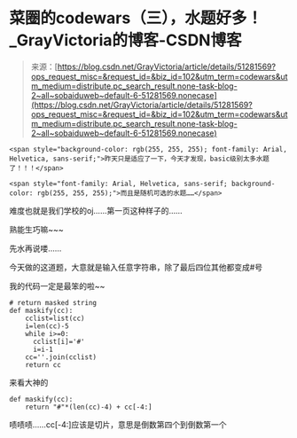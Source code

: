 <!--yml
category: codewars
date: 2022-08-13 11:44:42
-->

# 菜圈的codewars（三），水题好多！_GrayVictoria的博客-CSDN博客

> 来源：[https://blog.csdn.net/GrayVictoria/article/details/51281569?ops_request_misc=&request_id=&biz_id=102&utm_term=codewars&utm_medium=distribute.pc_search_result.none-task-blog-2~all~sobaiduweb~default-6-51281569.nonecase](https://blog.csdn.net/GrayVictoria/article/details/51281569?ops_request_misc=&request_id=&biz_id=102&utm_term=codewars&utm_medium=distribute.pc_search_result.none-task-blog-2~all~sobaiduweb~default-6-51281569.nonecase)

```
<span style="background-color: rgb(255, 255, 255); font-family: Arial, Helvetica, sans-serif;">昨天只是适应了一下，今天才发现，basic级别太多水题了！！！</span>
```

```
<span style="font-family: Arial, Helvetica, sans-serif; background-color: rgb(255, 255, 255);">而且是随机可选的水题……</span>
```

难度也就是我们学校的oj……第一页这种样子的……

熟能生巧嘛~~~

先水再说喽……

今天做的这道题，大意就是输入任意字符串，除了最后四位其他都变成#号

我的代码一定是最笨的啦~~

```
# return masked string
def maskify(cc):
    cclist=list(cc)
    i=len(cc)-5
    while i>=0:
      cclist[i]='#'
      i=i-1
    cc=''.join(cclist)
    return cc
```

来看大神的

```
def maskify(cc):
    return "#"*(len(cc)-4) + cc[-4:]
```

啧啧啧……cc[-4:]应该是切片，意思是倒数第四个到倒数第一个